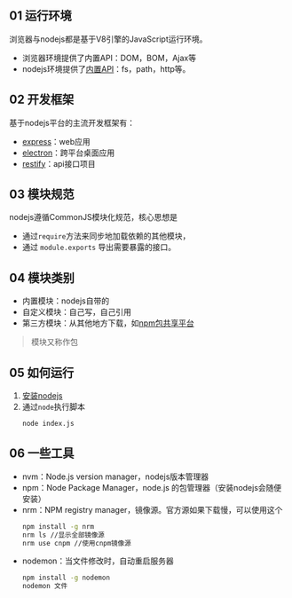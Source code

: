 ## 01 运行环境
浏览器与nodejs都是基于V8引擎的JavaScript运行环境。
- 浏览器环境提供了内置API：DOM，BOM，Ajax等
- nodejs环境提供了[内置API](http://nodejs.cn/api/)：fs，path，http等。

## 02 开发框架
基于nodejs平台的主流开发框架有：
- [express](https://www.expressjs.com.cn/)：web应用
- [electron](https://www.electronjs.org/docs/latest)：跨平台桌面应用
- [restify](http://restify.com/)：api接口项目

## 03 模块规范
nodejs遵循CommonJS模块化规范，核心思想是
- 通过`require`方法来同步地加载依赖的其他模块，
- 通过 `module.exports` 导出需要暴露的接口。

## 04 模块类别
- 内置模块：nodejs自带的
- 自定义模块：自己写，自己引用
- 第三方模块：从其他地方下载，如[npm包共享平台](https://www.npmjs.com/)
> 模块又称作包

## 05 如何运行
1. [安装nodejs](http://nodejs.cn/)
2. 通过`node`执行脚本
    ```bash
    node index.js
    ```

## 06 一些工具
- nvm：Node.js version manager，nodejs版本管理器
- npm：Node Package Manager，node.js 的包管理器（安装nodejs会随便安装）
- nrm：NPM registry manager，镜像源。官方源如果下载慢，可以使用这个
    ```bash
    npm install -g nrm
    nrm ls //显示全部镜像源
    nrm use cnpm //使用cnpm镜像源
    ```
- nodemon：当文件修改时，自动重启服务器
    ```bash
    npm install -g nodemon
    nodemon 文件
    ```